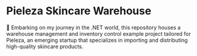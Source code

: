 # Pieleza Skincare Warehouse

🚀 Embarking on my journey in the .NET world, this repository houses a warehouse management and inventory control example project tailored for Pieleza, an emerging startup that specializes in importing and distributing high-quality skincare products.
